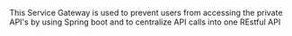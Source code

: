 This Service Gateway is used to prevent users from accessing the private API's by using Spring boot and to centralize API calls into one REstful API
